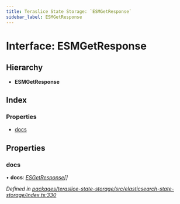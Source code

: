 ```yaml
---
title: Teraslice State Storage: `ESMGetResponse`
sidebar_label: ESMGetResponse
---
```


# Interface: ESMGetResponse

## Hierarchy

* **ESMGetResponse**

## Index

### Properties

* [docs](esmgetresponse.md#docs)

## Properties

###  docs

• **docs**: *[ESGetResponse](esgetresponse.md)[]*

*Defined in [packages/teraslice-state-storage/src/elasticsearch-state-storage/index.ts:330](https://github.com/terascope/teraslice/blob/b843209f9/packages/teraslice-state-storage/src/elasticsearch-state-storage/index.ts#L330)*
